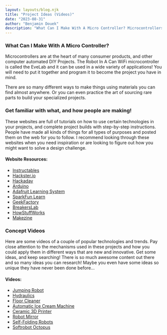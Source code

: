 ```yaml
---
layout: layouts/blog.njk
title: "Project Ideas (Videos)"
date: "2023-08-31"
author: "Benjamin Douek"
description: "What Can I Make With A Micro Controller? Microcontrollers are at the heart of many consumer products, and other computer automated DIY Projects. The Robot In A Can WiFi microcontroller is called the EveLab and it can be used in a wide variety of applications!"
---
```


### What Can I Make With A Micro Controller?

Microcontrollers are at the heart of many consumer products, and other computer automated DIY Projects. The Robot In A Can WiFi microcontroller is called the EveLab and it can be used in a wide variety of applications! You will need to put it together and program it to become the project you have in mind.

There are so many different ways to make things using materials you can find almost anywhere. Or you can even practice the art of sourcing rare parts to build your specialized projects.

### Get familiar with what, and how people are making!

These websites are full of tutorials on how to use certain technologies in your projects, and complete project builds with step-by-step instructions. People have made all kinds of things for all types of purposes and posted them on the web for you to follow. I recommend looking through these websites when you need inspiration or are looking to figure out how you might want to solve a design challenge.

#### Website Resources:

- [Instructables](https://www.instructables.com/)
- [Hackster.io](https://www.hackster.io/)
- [Hackaday](https://hackaday.com/)
- [Arduino](https://www.arduino.cc/)
- [Adafruit Learning System](https://learn.adafruit.com/)
- [SparkFun Learn](https://learn.sparkfun.com/)
- [GeekFactory](https://www.geekfactory.mx/)
- [BreakersLab](http://breakerslab.org)
- [HowStuffWorks](https://www.howstuffworks.com/)
- [Makezine](https://makezine.com/)

### Concept Videos

Here are some videos of a couple of popular technologies and trends. Pay close attention to the mechanisms used in these projects and how you could apply them in different ways that are new and innovative. Get some ideas, and keep searching! There is so much awesome content out there and so many ideas you can research! Maybe you even have some ideas so unique they have never been done before...

#### Videos:

- [Jumping Robot](https://www.youtube.com/watch?v=wxexoj1gKoo)
- [Hydraulics](https://www.youtube.com/watch?v=8CRMUKwrhUQ)
- [Floor Cleaner](https://www.youtube.com/watch?v=Okz9sgwxI8g)
- [Automatic Ice Cream Machine](https://blog.hackster.io/this-redditor-used-an-arduino-to-automate-a-3d-printed-ice-cream-maker-e9e24486a825)
- [Ceramic 3D Printer](https://www.youtube.com/watch?v=FhT-G4JNm0w)
- [Robot Mirror](https://vimeo.com/101408845)
- [Self-Folding Robots](https://www.youtube.com/watch?v=9M1zNIVGrjM)
- [Softrobot Octopus](https://www.youtube.com/watch?v=DfHehxz_-Hc)
